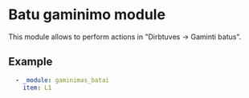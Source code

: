 # Batu gaminimo module

This module allows to perform actions in "Dirbtuves -> Gaminti batus".

## Example

```yaml
  - _module: gaminimas_batai
    item: L1
```
